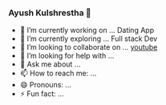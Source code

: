 ### Ayush Kulshrestha 👋

- 🔭 I’m currently working on ... Dating App
- 🌱 I’m currently exploring ... Full stack Dev 
- 👯 I’m looking to collaborate on ... [youtube](https://www.youtube.com/channel/UCbaR6YYn5VGXrR5_f-4tNsA/videos?view=0&sort=p&flow=grid&view_as=subscriber)
- 🤔 I’m looking for help with ...
- 💬 Ask me about ...
- 📫 How to reach me: ...
- 😄 Pronouns: ...
- ⚡ Fun fact: ...
